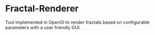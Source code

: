 # Fractal-Renderer
Tool implemented in OpenGl to render fractals based on configurable parameters with a user friendly GUI.

